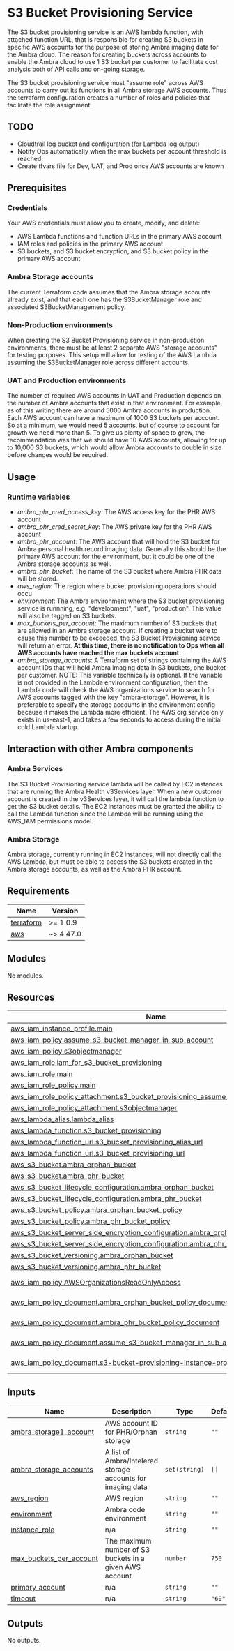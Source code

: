 # S3 Bucket Provisioning Service

The S3 bucket provisioning service is an AWS lambda function, with attached function URL, that is responsible for creating S3 buckets in specific AWS accounts for the purpose of storing Ambra imaging data for the Ambra cloud. The reason for creating buckets across accounts to enable the Ambra cloud to use 1 S3 bucket per customer to facilitate cost analysis both of API calls and on-going storage.

The S3 bucket provisioning service must "assume role" across AWS accounts to carry out its functions in all Ambra storage AWS accounts. Thus the terraform configuration creates a number of roles and policies that facilitate the role assignment.

## TODO
- Cloudtrail log bucket and configuration (for Lambda log output)
- Notify Ops automatically when the max buckets per account threshold is reached.
- Create tfvars file for Dev, UAT, and Prod once AWS accounts are known

## Prerequisites

### Credentials
Your AWS credentials must allow you to create, modify, and delete:
- AWS Lambda functions and function URLs in the primary AWS account
- IAM roles and policies in the primary AWS account
- S3 buckets, and S3 bucket encryption, and S3 bucket policy in the primary AWS account

### Ambra Storage accounts
The current Terraform code assumes that the Ambra storage accounts already exist, and that each one has the S3BucketManager role and associated S3BucketManagement policy.

### Non-Production environments
When creating the S3 Bucket Provisioning service in non-production environments, there must be at least 2 separate AWS "storage accounts" for testing purposes. This setup will allow for testing of the AWS Lambda assuming the S3BucketManager role across different accounts.

### UAT and Production environments
The number of required AWS accounts in UAT and Production depends on the number of Ambra accounts that exist in that environment.  For example, as of this writing there are around 5000 Ambra accounts in production. Each AWS account can have a maximum of 1000 S3 buckets per account.  So at a minimum, we would need 5 accounts, but of course to account for growth we need more than 5. To give us plenty of space to grow, the recommendation was that we should have 10 AWS accounts, allowing for up to 10,000 S3 buckets, which would allow Ambra accounts to double in size before changes would be required.

## Usage

### Runtime variables
- *ambra_phr_cred_access_key*: The AWS access key for the PHR AWS account
- *ambra_phr_cred_secret_key*: The AWS private key for the PHR AWS account
- *ambra_phr_account*: The AWS account that will hold the S3 bucket for Ambra personal health record imaging data. Generally this should be the primary AWS account for the environment, but it could be one of the Ambra storage accounts as well.
- *ambra_phr_bucket*: The name of the S3 bucket where Ambra PHR data will be stored.
- *aws_region*: The region where bucket provisioning operations should occu
- *environment*: The Ambra environment where the S3 bucket provisioning service is runnning, e.g. "development", "uat", "production". This value will also be tagged on S3 buckets.
- *max_buckets_per_account*: The maximum number of S3 buckets that are allowed in an Ambra storage account. If creating a bucket were to cause this number to be exceeded, the S3 Bucket Provisioning service will return an error. **At this time, there is no notification to Ops when all AWS accounts have reached the max buckets account.**
- *ambra_storage_accounts*: A Terraform set of strings containing the AWS account IDs that will hold Ambra imaging data in S3 buckets, one bucket per customer.  NOTE: This variable technically is optional. If the variable is not provided in the Lambda environment configuration, then the Lambda code will check the AWS organizations service to search for AWS accounts tagged with the key "ambra-storage". However, it is preferable to specify the storage accounts in the environment config because it makes the Lambda more efficient. The AWS org service only exists in us-east-1, and takes a few seconds to access during the initial cold Lambda startup.

## Interaction with other Ambra components

### Ambra Services
The S3 Bucket Provisioning service lambda will be called by EC2 instances that are running the Ambra Health v3Services layer. When a new customer account is created in the v3Services layer, it will call the lambda function to get the S3 bucket details. The EC2 instances must be granted the ability to call the Lambda function since the Lambda will be running using the AWS_IAM permissions model.

### Ambra Storage
Ambra storage, currently running in EC2 instances, will not directly call the AWS Lambda, but must be able to access the S3 buckets created in the Ambra storage accounts, as well as the Ambra PHR account.

<!-- BEGIN_TF_DOCS -->
## Requirements

| Name | Version |
|------|---------|
| <a name="requirement_terraform"></a> [terraform](#requirement\_terraform) | >= 1.0.9 |
| <a name="requirement_aws"></a> [aws](#requirement\_aws) | ~> 4.47.0 |

## Modules

No modules.

## Resources

| Name | Type |
|------|------|
| [aws_iam_instance_profile.main](https://registry.terraform.io/providers/hashicorp/aws/latest/docs/resources/iam_instance_profile) | resource |
| [aws_iam_policy.assume_s3_bucket_manager_in_sub_account](https://registry.terraform.io/providers/hashicorp/aws/latest/docs/resources/iam_policy) | resource |
| [aws_iam_policy.s3objectmanager](https://registry.terraform.io/providers/hashicorp/aws/latest/docs/resources/iam_policy) | resource |
| [aws_iam_role.iam_for_s3_bucket_provisioning](https://registry.terraform.io/providers/hashicorp/aws/latest/docs/resources/iam_role) | resource |
| [aws_iam_role.main](https://registry.terraform.io/providers/hashicorp/aws/latest/docs/resources/iam_role) | resource |
| [aws_iam_role_policy.main](https://registry.terraform.io/providers/hashicorp/aws/latest/docs/resources/iam_role_policy) | resource |
| [aws_iam_role_policy_attachment.s3_bucket_provisioning_assume_sub_account](https://registry.terraform.io/providers/hashicorp/aws/latest/docs/resources/iam_role_policy_attachment) | resource |
| [aws_iam_role_policy_attachment.s3objectmanager](https://registry.terraform.io/providers/hashicorp/aws/latest/docs/resources/iam_role_policy_attachment) | resource |
| [aws_lambda_alias.lambda_alias](https://registry.terraform.io/providers/hashicorp/aws/latest/docs/resources/lambda_alias) | resource |
| [aws_lambda_function.s3_bucket_provisioning](https://registry.terraform.io/providers/hashicorp/aws/latest/docs/resources/lambda_function) | resource |
| [aws_lambda_function_url.s3_bucket_provisioning_alias_url](https://registry.terraform.io/providers/hashicorp/aws/latest/docs/resources/lambda_function_url) | resource |
| [aws_lambda_function_url.s3_bucket_provisioning_url](https://registry.terraform.io/providers/hashicorp/aws/latest/docs/resources/lambda_function_url) | resource |
| [aws_s3_bucket.ambra_orphan_bucket](https://registry.terraform.io/providers/hashicorp/aws/latest/docs/resources/s3_bucket) | resource |
| [aws_s3_bucket.ambra_phr_bucket](https://registry.terraform.io/providers/hashicorp/aws/latest/docs/resources/s3_bucket) | resource |
| [aws_s3_bucket_lifecycle_configuration.ambra_orphan_bucket](https://registry.terraform.io/providers/hashicorp/aws/latest/docs/resources/s3_bucket_lifecycle_configuration) | resource |
| [aws_s3_bucket_lifecycle_configuration.ambra_phr_bucket](https://registry.terraform.io/providers/hashicorp/aws/latest/docs/resources/s3_bucket_lifecycle_configuration) | resource |
| [aws_s3_bucket_policy.ambra_orphan_bucket_policy](https://registry.terraform.io/providers/hashicorp/aws/latest/docs/resources/s3_bucket_policy) | resource |
| [aws_s3_bucket_policy.ambra_phr_bucket_policy](https://registry.terraform.io/providers/hashicorp/aws/latest/docs/resources/s3_bucket_policy) | resource |
| [aws_s3_bucket_server_side_encryption_configuration.ambra_orphan_bucket_encryption](https://registry.terraform.io/providers/hashicorp/aws/latest/docs/resources/s3_bucket_server_side_encryption_configuration) | resource |
| [aws_s3_bucket_server_side_encryption_configuration.ambra_phr_bucket_encryption](https://registry.terraform.io/providers/hashicorp/aws/latest/docs/resources/s3_bucket_server_side_encryption_configuration) | resource |
| [aws_s3_bucket_versioning.ambra_orphan_bucket](https://registry.terraform.io/providers/hashicorp/aws/latest/docs/resources/s3_bucket_versioning) | resource |
| [aws_s3_bucket_versioning.ambra_phr_bucket](https://registry.terraform.io/providers/hashicorp/aws/latest/docs/resources/s3_bucket_versioning) | resource |
| [aws_iam_policy.AWSOrganizationsReadOnlyAccess](https://registry.terraform.io/providers/hashicorp/aws/latest/docs/data-sources/iam_policy) | data source |
| [aws_iam_policy_document.ambra_orphan_bucket_policy_document](https://registry.terraform.io/providers/hashicorp/aws/latest/docs/data-sources/iam_policy_document) | data source |
| [aws_iam_policy_document.ambra_phr_bucket_policy_document](https://registry.terraform.io/providers/hashicorp/aws/latest/docs/data-sources/iam_policy_document) | data source |
| [aws_iam_policy_document.assume_s3_bucket_manager_in_sub_account_document](https://registry.terraform.io/providers/hashicorp/aws/latest/docs/data-sources/iam_policy_document) | data source |
| [aws_iam_policy_document.s3-bucket-provisioning-instance-profile](https://registry.terraform.io/providers/hashicorp/aws/latest/docs/data-sources/iam_policy_document) | data source |

## Inputs

| Name | Description | Type | Default | Required |
|------|-------------|------|---------|:--------:|
| <a name="input_ambra_storage1_account"></a> [ambra\_storage1\_account](#input\_ambra\_storage1\_account) | AWS account ID for PHR/Orphan storage | `string` | `""` | no |
| <a name="input_ambra_storage_accounts"></a> [ambra\_storage\_accounts](#input\_ambra\_storage\_accounts) | A list of Ambra/Intelerad storage accounts for imaging data | `set(string)` | `[]` | no |
| <a name="input_aws_region"></a> [aws\_region](#input\_aws\_region) | AWS region | `string` | `""` | no |
| <a name="input_environment"></a> [environment](#input\_environment) | Ambra code environment | `string` | `""` | no |
| <a name="input_instance_role"></a> [instance\_role](#input\_instance\_role) | n/a | `string` | `""` | no |
| <a name="input_max_buckets_per_account"></a> [max\_buckets\_per\_account](#input\_max\_buckets\_per\_account) | The maximum number of S3 buckets in a given AWS account | `number` | `750` | no |
| <a name="input_primary_account"></a> [primary\_account](#input\_primary\_account) | n/a | `string` | `""` | no |
| <a name="input_timeout"></a> [timeout](#input\_timeout) | n/a | `string` | `"60"` | no |

## Outputs

No outputs.
<!-- END_TF_DOCS -->